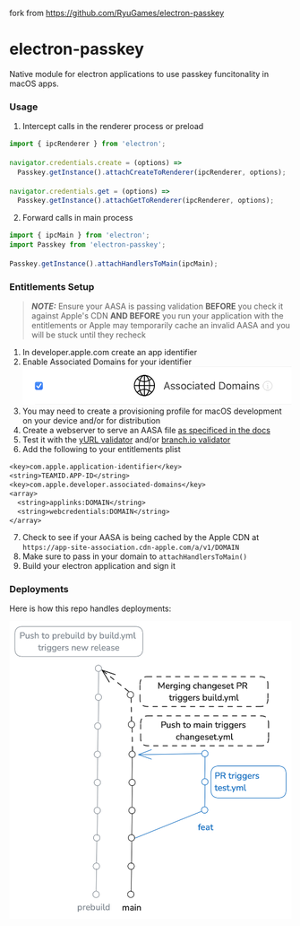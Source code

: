 fork from https://github.com/RyuGames/electron-passkey

# electron-passkey

Native module for electron applications to use passkey funcitonality in macOS apps.

### Usage

1) Intercept calls in the renderer process or preload
```js
import { ipcRenderer } from 'electron';

navigator.credentials.create = (options) =>
  Passkey.getInstance().attachCreateToRenderer(ipcRenderer, options);

navigator.credentials.get = (options) =>
  Passkey.getInstance().attachGetToRenderer(ipcRenderer, options);
```

2) Forward calls in main process

```js
import { ipcMain } from 'electron';
import Passkey from 'electron-passkey';

Passkey.getInstance().attachHandlersToMain(ipcMain);
```

### Entitlements Setup

> **_NOTE:_** Ensure your AASA is passing validation **BEFORE** you check it against Apple's CDN **AND BEFORE** you run your application with the entitlements or Apple may temporarily cache an invalid AASA and you will be stuck until they recheck

1) In developer.apple.com create an app identifier
2) Enable Associated Domains for your identifier
![AssociatedDomains](images/AssociatedDomains.png "Associated Domains")
3) You may need to create a provisioning profile for macOS development on your device and/or for distribution
4) Create a webserver to serve an AASA file [as specificed in the docs](https://developer.apple.com/documentation/xcode/supporting-associated-domains#Add-the-associated-domain-file-to-your-website)
5) Test it with the [yURL validator](https://yurl.chayev.com) and/or [branch.io validator](https://branch.io/resources/aasa-validator/)
6) Add the following to your entitlements plist
```
<key>com.apple.application-identifier</key>
<string>TEAMID.APP-ID</string>
<key>com.apple.developer.associated-domains</key>
<array>
  <string>applinks:DOMAIN</string>
  <string>webcredentials:DOMAIN</string>
</array>
```
7) Check to see if your AASA is being cached by the Apple CDN at `https://app-site-association.cdn-apple.com/a/v1/DOMAIN`
8) Make sure to pass in your domain to `attachHandlersToMain()`
9) Build your electron application and sign it

### Deployments

Here is how this repo handles deployments:

![Deployments](Deployment.png "Deplyoments")